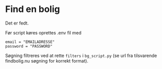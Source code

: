 # Find en bolig

Det er fedt.

Før script køres oprettes .env fil med
```
email = "EMAILADRESSE"
password = "PASSWORD"
```

Søgning filtreres ved at rette `filters` i `bg_script.py` (se url fra tilsvarende findbolig.nu søgning for korrekt format).